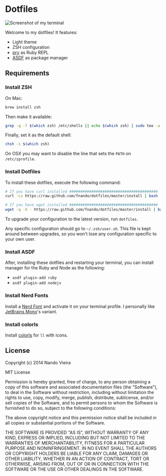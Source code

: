 # Dotfiles

![Screenshot of my terminal](https://github.com/fnando/dotfiles/blob/master/screenshots/terminal.png)

Welcome to my dotfiles! It features:

- Light theme
- ZSH configuration
- [pry](http://pryrepl.org) as Ruby REPL
- [ASDF](https://github.com/asdf-vm/asdf) as package manager

## Requirements

### Install ZSH

On Mac:

```bash
brew install zsh
```

Then make it available:

```bash
grep -q -f $(which zsh) /etc/shells || echo $(which zsh) | sudo tee -a /etc/shells
```

Finally, set it as the default shell:

```bash
chsh -s $(which zsh)
```

On OSX you may want to disable the line that sets the `PATH` on `/etc/zprofile`.

### Install Dotfiles

To install these dotfiles, execute the following command:

```bash
# If you have curl installed ########################################
curl -Ls https://raw.github.com/fnando/dotfiles/master/install | bash

# If you have wget installed ########################################
wget -q -O - https://raw.github.com/fnando/dotfiles/master/install | bash
```

To upgrade your configuration to the latest version, run `dotfiles`.

Any specific configuration should go to `~/.zsh/user.sh`. This file is kept
around between upgrades, so you won't lose any configuration specific to your
own user.

### Install ASDF

After, installing these dotfiles and restarting your terminal, you can install
manager for the Ruby and Node as the following:

- `asdf plugin-add ruby`
- `asdf plugin-add nodejs`

### Install Nerd Fonts

Install a [Nerd Font](https://github.com/ryanoasis/nerd-fonts) and activate it
on your terminal profile. I personally like
[JetBrains Mono](https://www.jetbrains.com/lp/mono/)'s variant.

### Install colorls

Install [colorls](https://rubygems.org/gems/colorls) for `ll` with icons.

## License

Copyright (c) 2014 Nando Vieira

MIT License

Permission is hereby granted, free of charge, to any person obtaining a copy of
this software and associated documentation files (the "Software"), to deal in
the Software without restriction, including without limitation the rights to
use, copy, modify, merge, publish, distribute, sublicense, and/or sell copies of
the Software, and to permit persons to whom the Software is furnished to do so,
subject to the following conditions:

The above copyright notice and this permission notice shall be included in all
copies or substantial portions of the Software.

THE SOFTWARE IS PROVIDED "AS IS", WITHOUT WARRANTY OF ANY KIND, EXPRESS OR
IMPLIED, INCLUDING BUT NOT LIMITED TO THE WARRANTIES OF MERCHANTABILITY, FITNESS
FOR A PARTICULAR PURPOSE AND NONINFRINGEMENT. IN NO EVENT SHALL THE AUTHORS OR
COPYRIGHT HOLDERS BE LIABLE FOR ANY CLAIM, DAMAGES OR OTHER LIABILITY, WHETHER
IN AN ACTION OF CONTRACT, TORT OR OTHERWISE, ARISING FROM, OUT OF OR IN
CONNECTION WITH THE SOFTWARE OR THE USE OR OTHER DEALINGS IN THE SOFTWARE.

